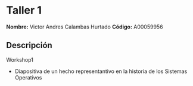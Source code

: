 # Taller 1

**Nombre:** Victor Andres Calambas Hurtado 
**Código:** A00059956

## Descripción
Workshop1
* Diapositiva de un hecho representantivo en la historia de los Sistemas Operativos
